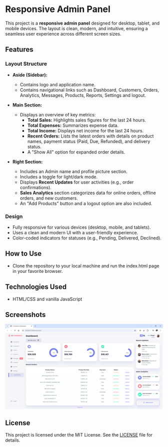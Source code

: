 # Responsive Admin Panel

This project is a **responsive admin panel** designed for desktop, tablet, and mobile devices. The layout is clean, modern, and intuitive, ensuring a seamless user experience across different screen sizes.

## Features

### Layout Structure

- **Aside (Sidebar):**

  - Contains logo and application name.
  - Contains navigational links such as Dashboard, Customers, Orders, Analytics, Messages, Products, Reports, Settings and logout.

- **Main Section:**

  - Displays an overview of key metrics:
    - **Total Sales:** Highlights sales figures for the last 24 hours.
    - **Total Expenses:** Summarizes expense data.
    - **Total Income:** Displays net income for the last 24 hours.
    - **Recent Orders:** Lists the latest orders with details on product names, payment status (Paid, Due, Refunded), and delivery status.
    - A "Show All" option for expanded order details.

- **Right Section:**
  - Includes an Admin name and profile picture section.
  - Includes a toggle for light/dark mode.
  - Displays **Recent Updates** for user activities (e.g., order confirmations).
  - **Sales Analytics** section categorizes data for online orders, offline orders, and new customers.
  - An "Add Products" button and a logout option are also included.

### Design

- Fully responsive for various devices (desktop, mobile, and tablets).
- Uses a clean and modern UI with a user-friendly experience.
- Color-coded indicators for statuses (e.g., Pending, Delivered, Declined).

## How to Use

- Clone the repository to your local machine and run the index.html page in your favorite browser.

## Technologies Used

- HTML/CSS and vanilla JavaScript

## Screenshots

![Admin Panel Screenshot](./images/dashboard.png)

## License

This project is licensed under the MIT License. See the [LICENSE](LICENSE) file for details.
